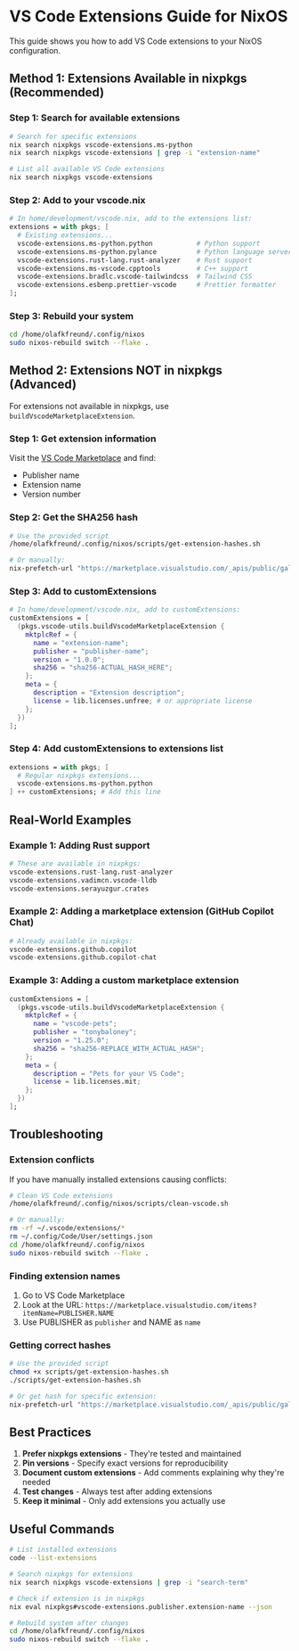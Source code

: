 # VS Code Extensions Guide for NixOS

This guide shows you how to add VS Code extensions to your NixOS configuration.

## Method 1: Extensions Available in nixpkgs (Recommended)

### Step 1: Search for available extensions

```bash
# Search for specific extensions
nix search nixpkgs vscode-extensions.ms-python
nix search nixpkgs vscode-extensions | grep -i "extension-name"

# List all available VS Code extensions
nix search nixpkgs vscode-extensions
```

### Step 2: Add to your vscode.nix

```nix
# In home/development/vscode.nix, add to the extensions list:
extensions = with pkgs; [
  # Existing extensions...
  vscode-extensions.ms-python.python           # Python support
  vscode-extensions.ms-python.pylance          # Python language server
  vscode-extensions.rust-lang.rust-analyzer    # Rust support
  vscode-extensions.ms-vscode.cpptools         # C++ support
  vscode-extensions.bradlc.vscode-tailwindcss  # Tailwind CSS
  vscode-extensions.esbenp.prettier-vscode     # Prettier formatter
];
```

### Step 3: Rebuild your system

```bash
cd /home/olafkfreund/.config/nixos
sudo nixos-rebuild switch --flake .
```

## Method 2: Extensions NOT in nixpkgs (Advanced)

For extensions not available in nixpkgs, use `buildVscodeMarketplaceExtension`.

### Step 1: Get extension information

Visit the [VS Code Marketplace](https://marketplace.visualstudio.com/vscode) and find:

- Publisher name
- Extension name
- Version number

### Step 2: Get the SHA256 hash

```bash
# Use the provided script
/home/olafkfreund/.config/nixos/scripts/get-extension-hashes.sh

# Or manually:
nix-prefetch-url "https://marketplace.visualstudio.com/_apis/public/gallery/publishers/PUBLISHER/vsextensions/NAME/VERSION/vspackage"
```

### Step 3: Add to customExtensions

```nix
# In home/development/vscode.nix, add to customExtensions:
customExtensions = [
  (pkgs.vscode-utils.buildVscodeMarketplaceExtension {
    mktplcRef = {
      name = "extension-name";
      publisher = "publisher-name";
      version = "1.0.0";
      sha256 = "sha256-ACTUAL_HASH_HERE";
    };
    meta = {
      description = "Extension description";
      license = lib.licenses.unfree; # or appropriate license
    };
  })
];
```

### Step 4: Add customExtensions to extensions list

```nix
extensions = with pkgs; [
  # Regular nixpkgs extensions...
  vscode-extensions.ms-python.python
] ++ customExtensions; # Add this line
```

## Real-World Examples

### Example 1: Adding Rust support

```nix
# These are available in nixpkgs:
vscode-extensions.rust-lang.rust-analyzer
vscode-extensions.vadimcn.vscode-lldb
vscode-extensions.serayuzgur.crates
```

### Example 2: Adding a marketplace extension (GitHub Copilot Chat)

```nix
# Already available in nixpkgs:
vscode-extensions.github.copilot
vscode-extensions.github.copilot-chat
```

### Example 3: Adding a custom marketplace extension

```nix
customExtensions = [
  (pkgs.vscode-utils.buildVscodeMarketplaceExtension {
    mktplcRef = {
      name = "vscode-pets";
      publisher = "tonybaloney";
      version = "1.25.0";
      sha256 = "sha256-REPLACE_WITH_ACTUAL_HASH";
    };
    meta = {
      description = "Pets for your VS Code";
      license = lib.licenses.mit;
    };
  })
];
```

## Troubleshooting

### Extension conflicts

If you have manually installed extensions causing conflicts:

```bash
# Clean VS Code extensions
/home/olafkfreund/.config/nixos/scripts/clean-vscode.sh

# Or manually:
rm -rf ~/.vscode/extensions/*
rm ~/.config/Code/User/settings.json
cd /home/olafkfreund/.config/nixos
sudo nixos-rebuild switch --flake .
```

### Finding extension names

1. Go to VS Code Marketplace
2. Look at the URL: `https://marketplace.visualstudio.com/items?itemName=PUBLISHER.NAME`
3. Use PUBLISHER as `publisher` and NAME as `name`

### Getting correct hashes

```bash
# Use the provided script
chmod +x scripts/get-extension-hashes.sh
./scripts/get-extension-hashes.sh

# Or get hash for specific extension:
nix-prefetch-url "https://marketplace.visualstudio.com/_apis/public/gallery/publishers/tonybaloney/vsextensions/vscode-pets/1.25.0/vspackage"
```

## Best Practices

1. **Prefer nixpkgs extensions** - They're tested and maintained
2. **Pin versions** - Specify exact versions for reproducibility
3. **Document custom extensions** - Add comments explaining why they're needed
4. **Test changes** - Always test after adding extensions
5. **Keep it minimal** - Only add extensions you actually use

## Useful Commands

```bash
# List installed extensions
code --list-extensions

# Search nixpkgs for extensions
nix search nixpkgs vscode-extensions | grep -i "search-term"

# Check if extension is in nixpkgs
nix eval nixpkgs#vscode-extensions.publisher.extension-name --json

# Rebuild system after changes
cd /home/olafkfreund/.config/nixos
sudo nixos-rebuild switch --flake .
```
